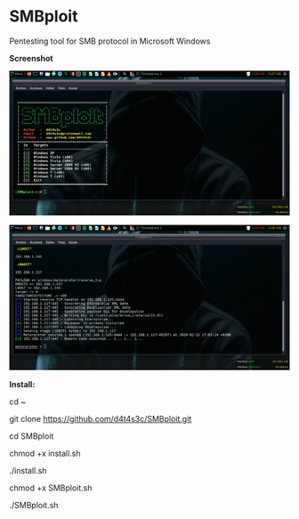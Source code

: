 # SMBploit
Pentesting tool for SMB protocol in Microsoft Windows

**Screenshot**

![](/screenshot/screenshot1.png)

![](/screenshot/screenshot2.png)

**Install:**

cd ~

git clone https://github.com/d4t4s3c/SMBploit.git

cd SMBploit

chmod +x install.sh

./install.sh

chmod +x SMBploit.sh

./SMBploit.sh
